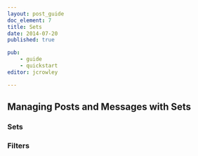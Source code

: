 ```yaml
---
layout: post_guide
doc_element: 7
title: Sets
date: 2014-07-20
published: true

pub: 
	- guide
	- quickstart
editor: jcrowley

---
```


## Managing Posts and Messages with Sets

### Sets

### Filters

